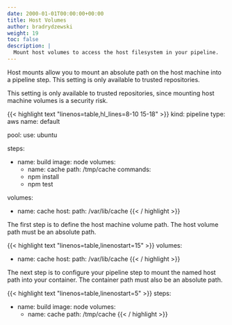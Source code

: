 ```yaml
---
date: 2000-01-01T00:00:00+00:00
title: Host Volumes
author: bradrydzewski
weight: 19
toc: false
description: |
  Mount host volumes to access the host filesystem in your pipeline.
---
```


Host mounts allow you to mount an absolute path on the host machine into a pipeline step. This setting is only available to trusted repositories.

<div class="alert alert-warn"><!--TODO security-->
This setting is only available to trusted repositories, since mounting host machine volumes is a security risk.
</div>

{{< highlight text "linenos=table,hl_lines=8-10 15-18" >}}
kind: pipeline
type: aws
name: default

pool:
  use: ubuntu

steps:
- name: build
  image: node
  volumes:
  - name: cache
    path: /tmp/cache
  commands:
  - npm install
  - npm test

volumes:
- name: cache
  host:
    path: /var/lib/cache
{{< / highlight >}}

The first step is to define the host machine volume path. The host volume path must be an absolute path.

{{< highlight text "linenos=table,linenostart=15" >}}
volumes:
- name: cache
  host:
    path: /var/lib/cache
{{< / highlight >}}

The next step is to configure your pipeline step to mount the named host path into your container. The container path must also be an absolute path.

{{< highlight text "linenos=table,linenostart=5" >}}
steps:
- name: build
  image: node
  volumes:
  - name: cache
    path: /tmp/cache
{{< / highlight >}}
